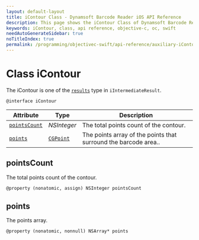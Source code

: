 ```yaml
---
layout: default-layout
title: iContour Class - Dynamsoft Barcode Reader iOS API Reference
description: This page shows the iContour Class of Dynamsoft Barcode Reader for iOS SDK.
keywords: iContour, class, api reference, objective-c, oc, swift
needAutoGenerateSidebar: true
noTitleIndex: true
permalink: /programming/objectivec-swift/api-reference/auxiliary-iContour.html
---
```



# Class iContour

The iContour is one of the [`results`](auxiliary-iIntermediateResult.md#results) type in `iIntermediateResult`.

```objc
@interface iContour
```

| Attribute | Type | Description |
|---------- | ---- | ----------- |
| [`pointsCount`](#pointscount) |  *NSInteger* | The total points count of the contour. |
| [`points`](#points) | [`CGPoint`](auxiliary-iDBRPoint.md) | The points array of the points that surround the barcode area.. |

## pointsCount

The total points count of the contour.

```objc
@property (nonatomic, assign) NSInteger pointsCount
```  
  
## points

The points array.

```objc
@property (nonatomic, nonnull) NSArray* points
```  
